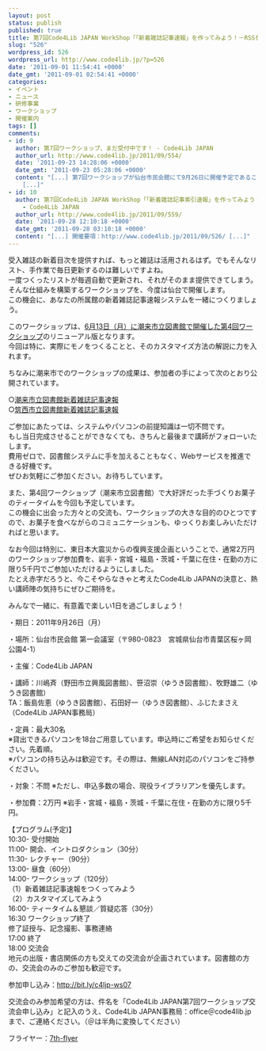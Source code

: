 ```yaml
---
layout: post
status: publish
published: true
title: 第7回Code4Lib JAPAN WorkShop「「新着雑誌記事速報」を作ってみよう！－RSSを活用した図書館サービス作成コース」（サービス構築コース））
slug: "526"
wordpress_id: 526
wordpress_url: http://www.code4lib.jp/?p=526
date: '2011-09-01 11:54:41 +0000'
date_gmt: '2011-09-01 02:54:41 +0000'
categories:
- イベント
- ニュース
- 研修事業
- ワークショップ
- 開催案内
tags: []
comments:
- id: 9
  author: 第7回ワークショップ、まだ受付中です！ - Code4Lib JAPAN
  author_url: http://www.code4lib.jp/2011/09/554/
  date: '2011-09-23 14:28:06 +0000'
  date_gmt: '2011-09-23 05:28:06 +0000'
  content: "[...] 第7回ワークショップが仙台市民会館にて9月26日に開催予定であること、また、今回の参加費について被災地である岩手、宮城、福島、茨城、千葉の各県の在住・在勤者は5千円で参加できること等をとりあげていただきました。ワークショップの詳細は第7回ワークショップのページをご覧ください。
    [...]"
- id: 10
  author: 第7回Code4Lib JAPAN WorkShop「「新着雑誌記事索引速報」を作ってみよう！－RSSを活用した図書館サービス作成コース」（サービス構築コース））開催報告
    - Code4Lib JAPAN
  author_url: http://www.code4lib.jp/2011/09/559/
  date: '2011-09-28 12:10:18 +0000'
  date_gmt: '2011-09-28 03:10:18 +0000'
  content: "[...] 開催要項：http://www.code4lib.jp/2011/09/526/ [...]"
---
```

<p>受入雑誌の新着目次を提供すれば、もっと雑誌は活用されるはず。でもそんなリスト、手作業で毎日更新するのは難しいですよね。<br />
一度つくったリストが毎週自動で更新され、それがそのまま提供できてしまう。そんな仕組みを構築するワークショップを、今度は仙台で開催します。<br />
この機会に、あなたの所属館の新着雑誌記事速報システムを一緒につくりましょう。</p>
<p>このワークショップは、<a href="http://d.hatena.ne.jp/josei002-10/20110621/1308653589">6月13日（月）に潮来市立図書館で開催した第4回ワークショップ</a>のリニューアル版となります。<!--more--><br />
今回は特に、実際にモノをつくることと、そのカスタマイズ方法の解説に力を入れます。</p>
<p>ちなみに潮来市でのワークショップの成果は、参加者の手によって次のとおり公開されています。</p>
<p>○<a href="https://lib.itako.ed.jp/1/15/150.html">潮来市立図書館新着雑誌記事速報</a><br />
○<a href="http://library.city.chikusei.lg.jp/zassi/zassisokuhou.html">筑西市立図書館新着雑誌記事速報</a></p>
<p>ご参加にあたっては、システムやパソコンの前提知識は一切不問です。<br />
もし当日完成させることができなくても、きちんと最後まで講師がフォローいたします。<br />
費用ゼロで、図書館システムに手を加えることもなく、Webサービスを推進できる好機です。<br />
ぜひお気軽にご参加ください。お待ちしています。</p>
<p>また、第4回ワークショップ（潮来市立図書館）で大好評だった手づくりお菓子のティータイムを今回も予定しています。<br />
この機会に出会った方々との交流も、ワークショップの大きな目的のひとつですので、お菓子を食べながらのコミュニケーションも、ゆっくりお楽しみいただければと思います。</p>
<p>なお今回は特別に、東日本大震災からの復興支援企画ということで、通常2万円のワークショップ参加費を、岩手・宮城・福島・茨城・千葉に在住・在勤の方に限り5千円でご参加いただけるようにしました。<br />
たとえ赤字だろうと、今こそやらなきゃと考えたCode4Lib JAPANの決意と、熱い講師陣の気持ちにぜひご期待を。</p>
<p>みんなで一緒に、有意義で楽しい1日を過ごしましょう！</p>
<p>・期日：2011年9月26日（月）</p>
<p>・場所：仙台市民会館 第一会議室（〒980-0823　宮城県仙台市青葉区桜ヶ岡公園4-1）</p>
<p>・主催：Code4Lib JAPAN</p>
<p>・講師：川嶋斉（野田市立興風図書館）、笹沼崇（ゆうき図書館）、牧野雄二（ゆうき図書館）<br />
TA：飯島佐恵（ゆうき図書館）、石田好一（ゆうき図書館）、ふじたまさえ（Code4Lib JAPAN事務局）</p>
<p>・定員：最大30名<br />
※貸出できるパソコンを18台ご用意しています。申込時にご希望をお知らせください。先着順。<br />
※パソコンの持ち込みは歓迎です。その際は、無線LAN対応のパソコンをご持参ください。</p>
<p>・対象：不問 ※ただし、申込多数の場合、現役ライブラリアンを優先します。</p>
<p>・参加費：2万円 ※岩手・宮城・福島・茨城・千葉に在住・在勤の方に限り5千円。</p>
<p>【プログラム(予定)】<br />
10:30- 受付開始<br />
11:00- 開会、イントロダクション（30分）<br />
11:30- レクチャー（90分）<br />
13:00- 昼食（60分）<br />
14:00- ワークショップ（120分）<br />
（1）新着雑誌記事速報をつくってみよう<br />
（2）カスタマイズしてみよう<br />
16:00- ティータイム＆懇談／質疑応答（30分）<br />
16:30 ワークショップ終了<br />
修了証授与、記念撮影、事務連絡<br />
17:00 終了<br />
18:00 交流会<br />
地元の出版・書店関係の方も交えての交流会が企画されています。図書館の方の、交流会のみのご参加も歓迎です。</p>
<p>参加申し込み：<a href="http://bit.ly/c4ljp-ws07">http://bit.ly/c4ljp-ws07</a></p>
<p>交流会のみ参加希望の方は、件名を「Code4Lib JAPAN第7回ワークショップ交流会申し込み」と記入のうえ、Code4Lib JAPAN事務局：office＠code4lib.jp まで、ご連絡ください。（＠は半角に変換してください）</p>
<p>フライヤー：<a href="{{ site.baseurl }}/assets/uploads/2011/09/7th-flyer2.pdf">7th-flyer</a></p>
